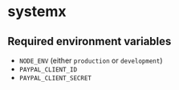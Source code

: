 # systemx
## Required environment variables
- `NODE_ENV` (either `production` or `development`)
- `PAYPAL_CLIENT_ID`
- `PAYPAL_CLIENT_SECRET`